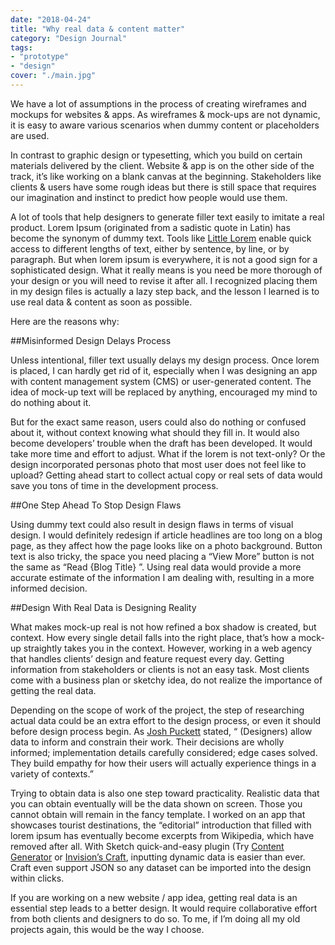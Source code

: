 ```yaml
---
date: "2018-04-24"
title: "Why real data & content matter"
category: "Design Journal"
tags: 
- "prototype"
- "design"
cover: "./main.jpg"
---
```


We have a lot of assumptions in the process of creating wireframes and mockups for websites & apps. As wireframes & mock-ups are not dynamic, it is easy to aware various scenarios when dummy content or placeholders are used.

In contrast to graphic design or typesetting, which you build on certain materials delivered by the client. Website & app is on the other side of the track, it’s like working on a blank canvas at the beginning. Stakeholders like clients & users have some rough ideas but there is still space that requires our imagination and instinct to predict how people would use them.

A lot of tools that help designers to generate filler text easily to imitate a real product. Lorem Ipsum (originated from a sadistic quote in Latin) has become the synonym of dummy text. Tools like [Little Lorem](https://itunes.apple.com/us/app/littleipsum/id405772121?mt=12) enable quick access to different lengths of text, either by sentence, by line, or by paragraph. But when lorem ipsum is everywhere, it is not a good sign for a sophisticated design. What it really means is you need be more thorough of your design or you will need to revise it after all. I recognized placing them in my design files is actually a lazy step back, and the lesson I learned is to use real data & content as soon as possible.

Here are the reasons why:

##Misinformed Design Delays Process

Unless intentional, filler text usually delays my design process. Once lorem is placed, I can hardly get rid of it, especially when I was designing an app with content management system (CMS) or user-generated content. The idea of mock-up text will be replaced by anything, encouraged my mind to do nothing about it.

But for the exact same reason, users could also do nothing or confused about it, without context knowing what should they fill in. It would also become developers’ trouble when the draft has been developed. It would take more time and effort to adjust. What if the lorem is not text-only? Or the design incorporated personas photo that most user does not feel like to upload? Getting ahead start to collect actual copy or real sets of data would save you tons of time in the development process.

##One Step Ahead To Stop Design Flaws

Using dummy text could also result in design flaws in terms of visual design. I would definitely redesign if article headlines are too long on a blog page, as they affect how the page looks like on a photo background. Button text is also tricky, the space you need placing a “View More” button is not the same as “Read {Blog Title} ”. Using real data would provide a more accurate estimate of the information I am dealing with, resulting in a more informed decision.

##Design With Real Data is Designing Reality

What makes mock-up real is not how refined a box shadow is created, but context. How every single detail falls into the right place, that’s how a mock-up straightly takes you in the context. However, working in a web agency that handles clients’ design and feature request every day. Getting information from stakeholders or clients is not an easy task. Most clients come with a business plan or sketchy idea, do not realize the importance of getting the real data.

Depending on the scope of work of the project, the step of researching actual data could be an extra effort to the design process, or even it should before design process begin. As [Josh Puckett](https://medium.com/bridge-collection/modern-design-tools-using-real-data-62d499e97482) stated, “ (Designers) allow data to inform and constrain their work. Their decisions are wholly informed; implementation details carefully considered; edge cases solved. They build empathy for how their users will actually experience things in a variety of contexts.”

Trying to obtain data is also one step toward practicality. Realistic data that you can obtain eventually will be the data shown on screen. Those you cannot obtain will remain in the fancy template. I worked on an app that showcases tourist destinations, the “editorial” introduction that filled with lorem ipsum has eventually become excerpts from Wikipedia, which have removed after all. With Sketch quick-and-easy plugin (Try [Content Generator](https://github.com/timuric/Content-generator-sketch-plugin) or [Invision’s Craft](https://www.invisionapp.com/craft), inputting dynamic data is easier than ever. Craft even support JSON so any dataset can be imported into the design within clicks.

If you are working on a new website / app idea, getting real data is an essential step leads to a better design. It would require collaborative effort from both clients and designers to do so. To me, if I’m doing all my old projects again, this would be the way I choose.